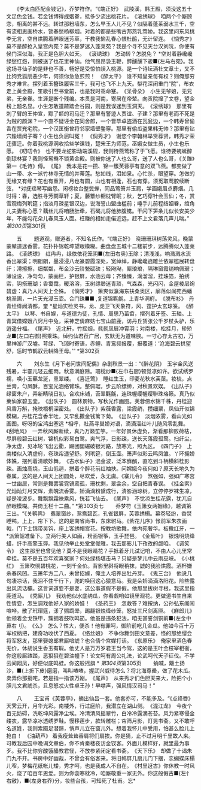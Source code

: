 <!-- { "loadSidebar": true } -->
　　《李太白匹配金钱记》，乔梦符作。“《端正好》　武陵溪，韩王殿，须没这五十文足色金钱。若金钱博得成姻眷，抵多少流出桃花片。　《滚绣球》　咱两个个厮顾恋，相离的甚不远。转过那粉墙东，怎么早玉人儿不见？似隔着蓬莱弱水三千，空有流相思画桥水，锁春愁杨柳烟。对着的都是些嘴古邦燕乳莺娇。我这里问东风桃李无言，空自烘腾着醉眼迷芳草，干教我恼乱春心恨杜鹃，无计留连。　《惝秀才》　莫不是醉抢入皇宫内苑？莫不是梦迷入蓬莱苑？我是个寻不见天台汉刘阮，你便有候门深似海，我正是色胆大如天。 《滚绣球》　怎动转？怎脱免？ *空对着静巉巉绿愁红怨，则被送了也花里神仙。他气昂昂袅玉鞭，醉醺醺下骏■{左马右宛}。我这场寻仙子的是非也不善，畅好是受惊怕误入桃源。是一个诗坛酒社文章士，又不比狗党狐朋恶少年，何须你急急煎煎！　《醉太平》　谁不知皇亲每有权？则俺那穷秀才难言。摆列着玉簪珠履客三千，我可也飞不上九天。梨花深闭重门“院”，布衣走上黄金殿，笙歌引至书堂前，也是我时乖命蹇。　《呆骨朵》　小生无爷娘，无兄弟，无亲眷。生涯是断个残编。本贯是河南，寄居在帝辇。向贡院撺了文卷，望金榜上题名显。小生怎敢道蹅踏金谷园，则是我误迷到玉洞天。　《滚绣球》　那里有刺了臂的王仲宣，黥了额的司马迁？那里有警迹人贾谊、子建？那里有老而不死是为贼的颜渊？一个直不疑诬金在同舍郎，一个晋毕卓盗酒在瓦瓮边，一个韩寿曾偷香在贾充宅院，一个汉匡衡曾将邻家墙壁鐅穿。那里有偷瓜盗果韩无帅？那里有钻穴踰墙闵子骞？小生也负屈叫冤！　《倘秀才》　谢您个李翰林举贤荐贤，韩秀才荣迁骤迁。你着我桃源洞收拾些学课钱，楚宋王为师范，巫娥女做生员，小生也乐愿。　《叨叨令》　也不要龙蛇影动端溪砚，我则待燕莺称了于飞愿。谁待要蜿蜒醉倒琼林宴？我则怪鸳鸯不锁黄金殿。则被你送了人也么哥，送了人也么哥，《关雎》第一《毛诗》傅。　《尾》　我本是花一攒、锦一簇芙蓉亭有意的双飞燕。都变做了山一带、水一派竹林寺无情的并蒂莲。愁如线，泪如泉。心忙杀，眼望穿。怎做的无缘又有缘？花也有重开，月也有圆，山也有相逢，石也有穿。须觅取莺胶续断弦， *对抚瑶琴写幽怨。闲榜妆台整鬓蝉，同品莺箫并玉肩，学画娥眉点麝烟。几时得：春，选胜寻芳鬬草轩；夏，藤簟纱橱枕臂眠；秋，乞巧穿针会玉仙；冬，赏雪观梅列玳筵；指淡月疎星银汉边，说海誓山盟曲槛前；唾手儿前程结姻眷，绾角儿夫妻称心愿？藕丝儿将咱肠肚牵，石碣儿将他肺腹镌。干闪下笋条儿似长安美少年，不能勾花朵儿春风玉人面。枉赚的相如走偌近远，赶不上文君落几声儿喘。” *第300页*第301页

　　五
　　题道观，赠道者，不知名氏作。“《端正好》　晓珊珊琪树荡灵风，晚蒙蒙辇道迷香雾。花扑扑锦乾坤望眼模糊。曲盘盘五城十二楼前步，远腾腾似入蓬莱路。　《滚绣球》　红冉冉，绿依依花笼阴■{左田右奥}玉除；清浅浅，响溅溅水流香出翠渠；明朗朗，墨浸浸八龙篆碧霞深处，宽绰绰，静巉巉遶雕兰依翠槛展转盘纡；滑擦擦，细粼粼，布金沙云阶甃碔砆；轻飐飐，厮琅琅，隔琳窗霞绡响佩琚；薄设设，净匀匀，蒙画栏，护银屏，水涵云母；齐臻臻，滴溜溜，挂珠箔，拍绣帘，钩搭珊瑚；香霭霭，暖溶溶，玉树缥缈迷青琐，气森森，光闪闪，金屋棱层绚碧虚：真乃人间天上全殊。　《倘秀才》　箫爽似瀛海东扶桑奥区，廓落似阆苑西蟠桃圣圃，一片天光浸玉壶。合门珠■■ ,复道锦氍毹，上青华洞府。　《脱布衫》　丹青绘绛阙清都，奎 *星灿实检灵书，龙、虎卫飞天象符，风、霆护太玄琼箓。　《醉太平》　以琴、书自娱，与道德为徒，孔情、周思乃菑畬，摆列着牙签、玉轴。上青冥借嫦娥八窍月中兔，采神芝倩麻姑七宝山前鹿，访丹丘赁张公千岁杖头驴，乐逍遥分福。　《尾声》　近北轩，竹摇烟，毵毵凤展冲霄羽；对南楼，松挂月，矫矫龙■{左口右御}照乘珠。绰约仙君莅广居，玄默无为道味腴。一寸心存太古初，万里神游广汉墟。萼绿、飞琼时寄语，赤鲤、青鸾频报覆，报覆道：‘沧海碧云拱望舒，恁时节鹤驭云軿降王母。’” *第302页

　　六
　　刘东生《月下老问世间配偶》杂剧秋景一出：“《醉花阴》　玉宇金风送残暑，半霎儿轻云细雨。秋意满庭除。珊枕纱■{左巾右厨}顿觉凉如许。欲试绣罗襦，唤小玉爇龙涎，熏翠缕。　《喜迁莺》　睡红生玉，印菱花秋水芙蕖。妆梳，点兰膏，匀凤酥，百宝光涵络臂珠。整佩琚，步云阶缥缈，对秋景欢娱。　《出队子》　绿窗朱户，弄新睛晓日初。合欢床铺，苔翠氍毹，连珠幄缨幄缨聨珠珞籁。真乃似莱仙家碧玉壶。　《出队子》　圆林景物，写秋光作画图。芙蓉傍水锦千株，丹桂迎风香万斛，掩映梧桐深密处。　《出队子》紫薇香露，梁霞绡，攒细粟，凤仙开似锦模糊，丹桂花含香半吐，又早乱撒金钱篱下菊。　《出队子》　淡烟浓雾，看山光如画图。呀呀的宝鸿出塞远 *相呼，社燕寻巢娇对语，滴滴溜红叶儿随风零乱舞。　《刮地风》　一弄秋风厮断续，真乃万籁笙竽。一年好景休虚负，渐看那柳败荷枯，尽屏般碧云红树，锦机似彩鸳白鹭。爽气浮，日影疎，送长天落霞孤鹜。扫纤尘，净太虚，见冰轮飞出云衢，踢团圞碾破银河路，放寒光，照九区。　《四门子》　上南楼似入清虚府，卷珠帘遥望舒。列玳筵，倒玉壶。箫声似彩云鸣凤雏。丫环拥娇体姝，摆列着清歌妙舞。　《古水仙子》浥金波，泛本醁醑，直吃到斗柄横斜桂影疎。画烛高烧，玉山低趄，拼着个醉花前红袖扶。问嫦娥今夜何如？原天长地久为眷属，这的是人间天上团圆处，尽欢爱，永无虞。《寨儿令》　煞强如，强如广寒宫一世幽居，常则是舞罢裳霓镜鸾孤，珊枕剩，翠衾余，空自把青春误。　《挂金索》　光灿灿灯月交辉，素魄流香雾。娇滴滴粉黛成行，清影涵琼树。立停停罗袜生凉，疑是凌波步。舞飘飘霜袂乘风，恍若飞仙去。　《尾声》　不觉凉生桂花露，犹兀自醉眼模糊。共倚玉栏十二曲。” *第303页七
　　乔梦符《玉箫女两姻缘》，越调第三出。“《关鹌鹑》　翡翠窗纱，鸳鸯碧瓦，孔雀银屏，芙蓉绣榻。幕卷轻纷，香焚睡鸭。上上，帘下下。这的是南省尚书，东床驸马。《紫花儿序》怅前军朱衣画戟，门下士锦带吴钩，座上客绣帽宫花。按教坊歌舞，依内苑奢华。板撒红牙，一 *派箫韶准备下。立两行美人如画，粉面银筝，玉手琵琶。　《金蕉叶》　银烛明烧绛蜡，纤手高擎玉斝。我见他举止处堂堂俊雅，我去那影儿下孜孜的觑咱。　《调笑令》　这生那里也曾见他？莫不是我眼睛花？手抵着牙儿试记咱，不由人心儿里常牵挂。莫不是五百年欢喜冤家？何处绿杨堪击马？只疑是梦儿中云雨巫峡。　《小桃红》　玉箫吹彻碧桃花，一刻千金价。背影里斜将眼稍抹，諕的我脸烘霞。酒杯嫌杀春风凹。玉箫年方二八，未曾招嫁，俺主人培养出牡丹芽。　《鬼三台》　他说几句凄凉话，我泪不住千行下，兜的唤回这心猿意马。我是朵娇滴滴洛阳花。险些露出风流话欛。这言词道耍不是耍，这公事道假不是假。他那里拔树寻根，我这里指鹿道马。　《秃厮儿》　我劝他似水底纳瓜，你看觑咱如镜里观花。更做道书生自来性情耍，怎生调戏他好人家的娇娃！　《圣药王》　怎救答？难按纳，公孙弘东阁闹喧哗。散了玳瑁筵，漾了鹦鹉斝，踢翻银烛绛纱笼，怒扯三尺剑离匣。　《麻郎儿》　他领着金戈铁甲，簇拥着鼓吹鸣笳。他虽是违条犯法，咱无甚誓剑铜萴■{左金中萛右刂}。　《么》　怎么？性大，便杀！他有罪呵，御阶前吃几金瓜。他如今百十万军权柄把，建奇功收伏了西夏。　《络丝娘》　不争你舞剑田文意差，怪的那绝缨会将军怒发，那里娶媳郎君厮喑諕？也合倩个宫媒打话。　《东原乐》　俺家里酒色春无价，休胡说生香玉有瑕。他丈人是万万岁君王当今驾，这的是玉叶金枝宰相衙，你这般厮蹅踏，恶狠狠在碧油幢下！论文呵有周公礼法，论武呵代天子征伐。不学云间翔凤，好便似底鸣蛙。你这般摇旗 * *第304页*第305页
　　蚋喊，簸土扬沙，■{上折下皮}磨磨，叫叫喳喳，握武兴威待怎么？将北海尊罍，做了花木瓜。卖弄你那搊咤，若是指一指该万剐。　《尾声》　从来秀才们色胆天来大，险把个小胆儿文君諕杀，且息怒忒火性卓王孙！早噤声，强风情汉司马！”

　　八
　　王宝甫《芙蓉亭》，摘出仙吕一套。他套亦可，不能多及。“《点绛唇》　天霁云开，月华光彩。南楼外，行过庭阶，我潜立在湖山侧。　《混江龙》　今夜个百无妨碍，洗乾坤风露净尘埃。冷清清风摇翠竹，白冷冷露滴苍苔。风力紧寒侵金缕衣，露华凉冰透绣罗鞋。慢移莲步，款转雕栏；帘筛月影，灯晃书斋。又不敢呼名道姓，我则索蹑足潜踪，悄声儿立在窗儿外。想着我怀儿中受用，怕甚么脸儿上抢白！　《油葫芦》 着我瘦耸耸香肩将们扇挨。你是猜，止不过月明千里故人来。可教我后园中晚谒文章伯，你不肯秦楼夜访金钗客。外面儿模样好，就里最为事歹。我不比你穷酸饿醋教君怪，不放参紧闭定看书斋。　《天下乐》　却做了十谒朱门九不开。书房中好幽哉，不曾会有俗客来。将旧帏屏几扇儿门下摆，恋蝴蝶床榻儿窄，梦梅花纸帐儿矮，秀才呵，也是我成人不自在。　《村里迓古》你休教一时风火，烧了咱百年恩爱。则为你衾寒枕冷，咱厮敬重一家无外。你这般假古■{左忄右敝}，■{左身右乔}分，妆些台孩，可知死了杜甫。忘*
